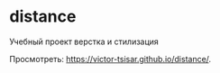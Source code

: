 # distance

Учебный проект верстка и стилизация

Просмотреть: https://victor-tsisar.github.io/distance/.
